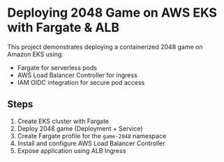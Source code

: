# Deploying 2048 Game on AWS EKS with Fargate & ALB

This project demonstrates deploying a containerized 2048 game on Amazon EKS using:
- Fargate for serverless pods
- AWS Load Balancer Controller for ingress
- IAM OIDC integration for secure pod access

## Steps

1. Create EKS cluster with Fargate
2. Deploy 2048 game (Deployment + Service)
3. Create Fargate profile for the `game-2048` namespace
4. Install and configure AWS Load Balancer Controller
5. Expose application using ALB Ingress

